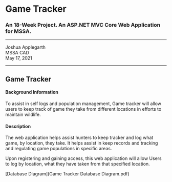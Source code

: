 # Game Tracker
### An 18-Week Project. An ASP.NET MVC Core Web Application for MSSA.

---

Joshua Applegarth <br />
MSSA CAD <br />
May 17, 2021

---

## Game Tracker

#### Background Information
To assist in self logs and population management, Game tracker will allow users to keep track of game they take from different locations in efforts to maintain wildlife.

#### Description
The web application helps assist hunters to keep tracker and log what game, by location, they take.  It helps assist in keep records and tracking and regulating game populations in specific areas.

Upon registering and gaining access, this web application will allow Users to log by location, what they have taken from that specified location.




[Database Diagram](Game Tracker Database Diagram.pdf) <br />
